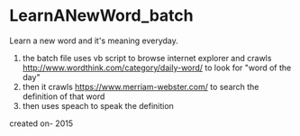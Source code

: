 # LearnANewWord_batch
Learn a new word and it's meaning everyday.

1) the batch file uses vb script to browse internet explorer and crawls http://www.wordthink.com/category/daily-word/ to look  for "word of the day"
2) then it crawls https://www.merriam-webster.com/ to search the definition of that word
3) then uses speach to speak the definition

created on- 2015
